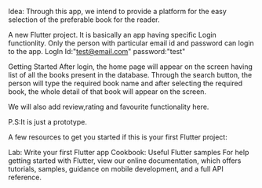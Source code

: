 ﻿Idea: Through this app, we intend to provide a platform for the easy selection of the preferable book for the reader.

A new Flutter project. It is basically an app having specific Login functionlity. Only the person with particular email id and password can login to the app. LogIn Id:"test@email.com" password:"test"

Getting Started
After login, the home page will appear on the screen having list of all the books present in the database. Through the search button, the person will type the required book name and after selecting the required book, the whole detail of that book will appear on the screen.

We will also add review,rating and favourite functionality here.

P.S:It is just a prototype.

A few resources to get you started if this is your first Flutter project:

Lab: Write your first Flutter app
Cookbook: Useful Flutter samples
For help getting started with Flutter, view our online documentation, which offers tutorials, samples, guidance on mobile development, and a full API reference.